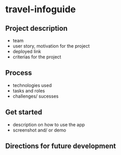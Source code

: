 # travel-infoguide

## Project description
- team
- user story, motivation for the project
- deployed link 
- criterias for the project

## Process
- technologies used
- tasks and roles
- challenges/ sucesses

## Get started
- description on how to use the app
- screenshot and/ or demo

## Directions for future development